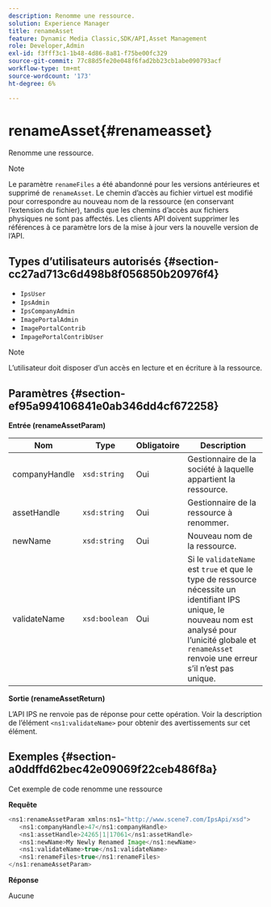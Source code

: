 ```yaml
---
description: Renomme une ressource.
solution: Experience Manager
title: renameAsset
feature: Dynamic Media Classic,SDK/API,Asset Management
role: Developer,Admin
exl-id: f3fff3c1-1b48-4d86-8a81-f75be00fc329
source-git-commit: 77c88d5fe20e048f6fad2bb23cb1abe090793acf
workflow-type: tm+mt
source-wordcount: '173'
ht-degree: 6%

---
```


# renameAsset{#renameasset}

Renomme une ressource.

>[!NOTE]
>
>Le paramètre `renameFiles` a été abandonné pour les versions antérieures et supprimé de `renameAsset`. Le chemin d’accès au fichier virtuel est modifié pour correspondre au nouveau nom de la ressource (en conservant l’extension du fichier), tandis que les chemins d’accès aux fichiers physiques ne sont pas affectés. Les clients API doivent supprimer les références à ce paramètre lors de la mise à jour vers la nouvelle version de l’API.

## Types d’utilisateurs autorisés {#section-cc27ad713c6d498b8f056850b20976f4}

* `IpsUser`
* `IpsAdmin`
* `IpsCompanyAdmin`
* `ImagePortalAdmin`
* `ImagePortalContrib`
* `ImpagePortalContribUser`

>[!NOTE]
>
>L’utilisateur doit disposer d’un accès en lecture et en écriture à la ressource.

## Paramètres {#section-ef95a994106841e0ab346dd4cf672258}

**Entrée (renameAssetParam)**

| Nom | Type | Obligatoire | Description |
|---|---|---|---|
| companyHandle | `xsd:string` | Oui | Gestionnaire de la société à laquelle appartient la ressource. |
| assetHandle | `xsd:string` | Oui | Gestionnaire de la ressource à renommer. |
| newName | `xsd:string` | Oui | Nouveau nom de la ressource. |
| validateName | `xsd:boolean` | Oui | Si le `validateName` est `true` et que le type de ressource nécessite un identifiant IPS unique, le nouveau nom est analysé pour l’unicité globale et `renameAsset` renvoie une erreur s’il n’est pas unique. |

**Sortie (renameAssetReturn)**

L’API IPS ne renvoie pas de réponse pour cette opération. Voir la description de l’élément `<ns1:validateName>` pour obtenir des avertissements sur cet élément.

## Exemples {#section-a0ddffd62bec42e09069f22ceb486f8a}

Cet exemple de code renomme une ressource

**Requête**

```java
<ns1:renameAssetParam xmlns:ns1="http://www.scene7.com/IpsApi/xsd">
   <ns1:companyHandle>47</ns1:companyHandle>
   <ns1:assetHandle>24265|1|17061</ns1:assetHandle>
   <ns1:newName>My Newly Renamed Image</ns1:newName>
   <ns1:validateName>true</ns1:validateName>
   <ns1:renameFiles>true</ns1:renameFiles>
</ns1:renameAssetParam>
```

**Réponse**

Aucune
